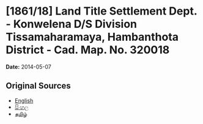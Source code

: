 # [1861/18] Land Title Settlement Dept. - Konwelena D/S Division Tissamaharamaya, Hambanthota District - Cad. Map. No. 320018

**Date:** 2014-05-07

## Original Sources

- [English](https://documents.gov.lk/view/extra-gazettes/2014/5/1861-18_E.pdf)
- [සිංහල](https://documents.gov.lk/view/extra-gazettes/2014/5/1861-18_S.pdf)
- [தமிழ்](https://documents.gov.lk/view/extra-gazettes/2014/5/1861-18_T.pdf)
